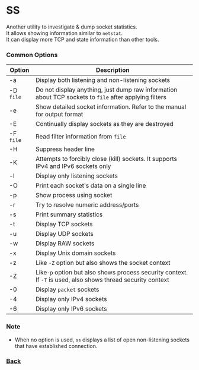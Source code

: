 # SS

Another utility to investigate & dump socket statistics.\
It allows showing information similar to `netstat`.\
It can display more TCP and state information than other tools.

### Common Options

| Option | Description |
| --- | --- |
| -a | Display both listening and non-listening sockets |
| -D `file` | Do not display anything, just dump raw information about TCP sockets to `file` after applying filters |
| -e | Show detailed socket information. Refer to the manual for output format |
| -E | Continually display sockets as they are destroyed |
| -F `file` | Read filter information from `file` |
| -H | Suppress header line |
| -K | Attempts to forcibly close (kill) sockets. It supports IPv4 and IPv6 sockets only |
| -l | Display only listening sockets |
| -O | Print each socket's data on a single line |
| -p | Show process using socket |
| -r | Try to resolve numeric address/ports |
| -s | Print summary statistics |
| -t | Display TCP sockets |
| -u | Display UDP sockets |
| -w | Display RAW sockets |
| -x | Display Unix domain sockets |
| -z | Like `-Z` option but also shows the socket context |
| -Z | Like`-p` option but also shows process security context. If `-T` is used, also shows thread security context |
| -0 | Display `packet` sockets |
| -4 | Display only IPv4 sockets |
| -6 | Display only IPv6 sockets |

### Note

* When no option is used, `ss` displays a list of open non-listening sockets that have established connection.

### [Back](linux-man-pages.md)
